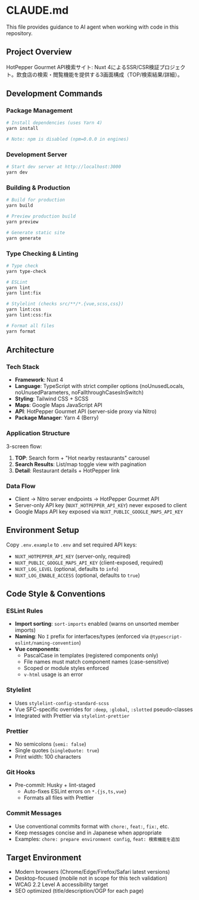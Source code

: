 # CLAUDE.md

This file provides guidance to AI agent when working with code in this repository.

## Project Overview

HotPepper Gourmet API検索サイト: Nuxt 4によるSSR/CSR検証プロジェクト。飲食店の検索・閲覧機能を提供する3画面構成（TOP/検索結果/詳細）。

## Development Commands

### Package Management

```bash
# Install dependencies (uses Yarn 4)
yarn install

# Note: npm is disabled (npm=0.0.0 in engines)
```

### Development Server

```bash
# Start dev server at http://localhost:3000
yarn dev
```

### Building & Production

```bash
# Build for production
yarn build

# Preview production build
yarn preview

# Generate static site
yarn generate
```

### Type Checking & Linting

```bash
# Type check
yarn type-check

# ESLint
yarn lint
yarn lint:fix

# Stylelint (checks src/**/*.{vue,scss,css})
yarn lint:css
yarn lint:css:fix

# Format all files
yarn format
```

## Architecture

### Tech Stack

- **Framework**: Nuxt 4
- **Language**: TypeScript with strict compiler options (noUnusedLocals, noUnusedParameters, noFallthroughCasesInSwitch)
- **Styling**: Tailwind CSS + SCSS
- **Maps**: Google Maps JavaScript API
- **API**: HotPepper Gourmet API (server-side proxy via Nitro)
- **Package Manager**: Yarn 4 (Berry)

### Application Structure

3-screen flow:

1. **TOP**: Search form + "Hot nearby restaurants" carousel
2. **Search Results**: List/map toggle view with pagination
3. **Detail**: Restaurant details + HotPepper link

### Data Flow

- Client → Nitro server endpoints → HotPepper Gourmet API
- Server-only API key (`NUXT_HOTPEPPER_API_KEY`) never exposed to client
- Google Maps API key exposed via `NUXT_PUBLIC_GOOGLE_MAPS_API_KEY`

## Environment Setup

Copy `.env.example` to `.env` and set required API keys:

- `NUXT_HOTPEPPER_API_KEY` (server-only, required)
- `NUXT_PUBLIC_GOOGLE_MAPS_API_KEY` (client-exposed, required)
- `NUXT_LOG_LEVEL` (optional, defaults to `info`)
- `NUXT_LOG_ENABLE_ACCESS` (optional, defaults to `true`)

## Code Style & Conventions

### ESLint Rules

- **Import sorting**: `sort-imports` enabled (warns on unsorted member imports)
- **Naming**: No `I` prefix for interfaces/types (enforced via `@typescript-eslint/naming-convention`)
- **Vue components**:
  - PascalCase in templates (registered components only)
  - File names must match component names (case-sensitive)
  - Scoped or module styles enforced
  - `v-html` usage is an error

### Stylelint

- Uses `stylelint-config-standard-scss`
- Vue SFC-specific overrides for `:deep`, `:global`, `:slotted` pseudo-classes
- Integrated with Prettier via `stylelint-prettier`

### Prettier

- No semicolons (`semi: false`)
- Single quotes (`singleQuote: true`)
- Print width: 100 characters

### Git Hooks

- Pre-commit: Husky + lint-staged
  - Auto-fixes ESLint errors on `*.{js,ts,vue}`
  - Formats all files with Prettier

### Commit Messages

- Use conventional commits format with `chore:`, `feat:`, `fix:`, etc.
- Keep messages concise and in Japanese when appropriate
- Examples: `chore: prepare environment config`, `feat: 検索機能を追加`

## Target Environment

- Modern browsers (Chrome/Edge/Firefox/Safari latest versions)
- Desktop-focused (mobile not in scope for this tech validation)
- WCAG 2.2 Level A accessibility target
- SEO optimized (title/description/OGP for each page)
